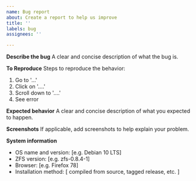 ```yaml
---
name: Bug report
about: Create a report to help us improve
title: ''
labels: bug
assignees: ''

---
```


**Describe the bug**
A clear and concise description of what the bug is.

**To Reproduce**
Steps to reproduce the behavior:
1. Go to '...'
2. Click on '....'
3. Scroll down to '....'
4. See error

**Expected behavior**
A clear and concise description of what you expected to happen.

**Screenshots**
If applicable, add screenshots to help explain your problem.

**System information**
 - OS name and version: [e.g. Debian 10 LTS]
 - ZFS version: [e.g. zfs-0.8.4-1]
 - Browser: [e.g. Firefox 78]
 - Installation method: [ compiled from source, tagged release, etc. ]
